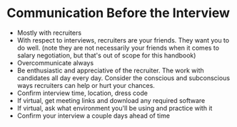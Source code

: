 # Communication Before the Interview

- Mostly with recruiters
- With respect to interviews, recruiters are your friends. They want you to do well. (note they are not necessarily your friends when it comes to salary negotiation, but that's out of scope for this handbook)
- Overcommunicate always
- Be enthusiastic and appreciative of the recruiter. The work with candidates all day every day. Consider the conscious and subconscious ways recruiters can help or hurt your chances.
- Confirm interview time, location, dress code
- If virtual, get meeting links and download any required software
- If virtual, ask what environment you'll be using and practice with it
- Confirm your interview a couple days ahead of time

